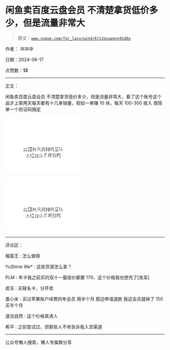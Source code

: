 # 闲鱼卖百度云盘会员 不清楚拿货低价多少，但是流量非常大

> 原文：[`www.yuque.com/for_lazy/wind/klt2gsupgyx91d6x`](https://www.yuque.com/for_lazy/wind/klt2gsupgyx91d6x)

作者： 冲冲冲

日期：2024-06-17

点赞数：**13**

* * *

正文：

闲鱼卖百度云盘会员 不清楚拿货低价多少，但是流量非常大，看了这个账号这个品才上架两天每天都有十几单销量，假如一单赚 10 块，每天 100-300 收入
很简单一个验证码搞定

![](img/aa886dad25b023eeee3770149851fab6.png "None")

![](img/a5588243e8a4fc42e5173ffe71cef515.png "None")

* * *

评论区：

榴莲王 : 怎么做呀

YuShine We* : 这些货源怎么拿？

PLM : 年卡我之前买的双十一最低价都要 179，这个价格我也想充了[发呆]

皮冻 : 买联名卡，分开卖

愚小米 : 买过苹果账户续费的年会员 用半个月 那边申请退款 我这会员就掉了 150 买半个月

道法自然 : 这个价格真诱人

希平 : 之前尝试过，但那些人不肯告诉我入货渠道

* * *

公众号懒人搜索，懒人专属群分享